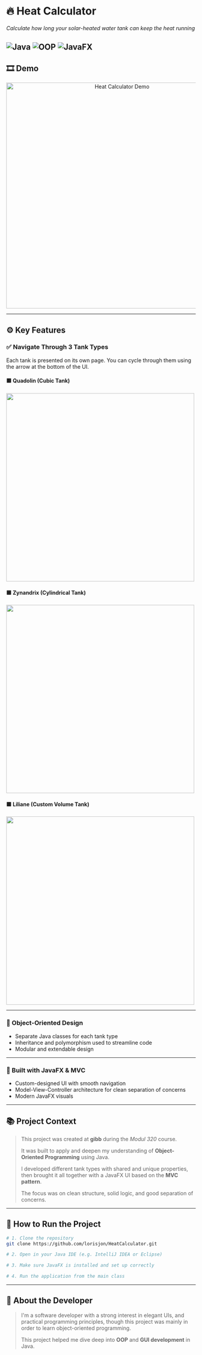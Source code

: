 # 🔥 Heat Calculator  
*Calculate how long your solar-heated water tank can keep the heat running*

![Java](https://img.shields.io/badge/Java-ED8B00?style=for-the-badge&logo=java&logoColor=white)
![OOP](https://img.shields.io/badge/OOP-purple?style=for-the-badge)
![JavaFX](https://img.shields.io/badge/JavaFX-3776AB?style=for-the-badge)
---

## 🎞 Demo

<div align="center">
  <img src="assets/demo.gif" alt="Heat Calculator Demo" width="600">
</div>

---

## ⚙️ Key Features

### ✅ Navigate Through 3 Tank Types

Each tank is presented on its own page. You can cycle through them using the arrow at the bottom of the UI.

#### 🟥 Quadolin (Cubic Tank)
<img src="assets/screenshot-cubic.png" width="500">

#### 🟦 Zynandrix (Cylindrical Tank)
<img src="assets/screenshot-cylinder.png" width="500">

#### 🟩 Liliane (Custom Volume Tank)
<img src="assets/screenshot-volume.png" width="500">

---

### 🧠 Object-Oriented Design

- Separate Java classes for each tank type
- Inheritance and polymorphism used to streamline code
- Modular and extendable design

---

### 🧩 Built with JavaFX & MVC

- Custom-designed UI with smooth navigation
- Model-View-Controller architecture for clean separation of concerns
- Modern JavaFX visuals

---

## 📚 Project Context

> This project was created at **gibb** during the *Modul 320* course.  
>  
> It was built to apply and deepen my understanding of **Object-Oriented Programming** using Java.  
>  
> I developed different tank types with shared and unique properties, then brought it all together with a JavaFX UI based on the **MVC pattern**.  
>  
> The focus was on clean structure, solid logic, and good separation of concerns.

---

## 🚀 How to Run the Project

```bash
# 1. Clone the repository
git clone https://github.com/lorisjon/HeatCalculator.git

# 2. Open in your Java IDE (e.g. IntelliJ IDEA or Eclipse)

# 3. Make sure JavaFX is installed and set up correctly

# 4. Run the application from the main class
```

---

## 👤 About the Developer

> I'm a software developer with a strong interest in elegant UIs, and practical programming principles, though this project was mainly in order to learn object-oriented programming.
>  
> This project helped me dive deep into **OOP** and **GUI development** in Java.  
>  
<!-- > 🔗 [View my Portfolio](https://your-portfolio-url.com) --> 
